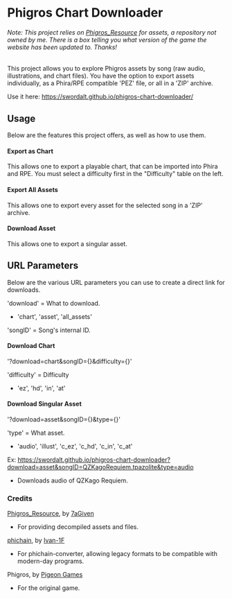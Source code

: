 # Phigros Chart Downloader
###### Note: This project relies on [Phigros_Resource](https://github.com/7aGiven/Phigros_Resource) for assets, a repository not owned by me. There is a box telling you what version of the game the website has been updated to. Thanks!

This project allows you to explore Phigros assets by song (raw audio, illustrations, and chart files). You have the option to export assets individually, as a Phira/RPE compatible 'PEZ' file, or all in a 'ZIP' archive.

Use it here: https://swordalt.github.io/phigros-chart-downloader/

## Usage
Below are the features this project offers, as well as how to use them.

#### Export as Chart
This allows one to export a playable chart, that can be imported into Phira and RPE. You must select a difficulty first in the "Difficulty" table on the left.

#### Export All Assets
This allows one to export every asset for the selected song in a 'ZIP' archive.

#### Download Asset
This allows one to export a singular asset.

## URL Parameters
Below are the various URL parameters you can use to create a direct link for downloads.

'download' = What to download.
- 'chart', 'asset', 'all_assets'

'songID' = Song's internal ID.

#### Download Chart
'?download=chart&songID={}&difficulty={}'

'difficulty' = Difficulty
- 'ez', 'hd', 'in', 'at'

#### Download Singular Asset
'?download=asset&songID={}&type={}'

'type' = What asset.
- 'audio', 'illust', 'c_ez', 'c_hd', 'c_in', 'c_at'

Ex: https://swordalt.github.io/phigros-chart-downloader?download=asset&songID=QZKagoRequiem.tpazolite&type=audio
- Downloads audio of QZKago Requiem.

### Credits
[Phigros_Resource](https://github.com/7aGiven/Phigros_Resource), by [7aGiven](https://github.com/7aGiven)
- For providing decompiled assets and files.

[phichain](https://github.com/Ivan-1F/phichain), by [Ivan-1F](https://github.com/Ivan-1F)
- For phichain-converter, allowing legacy formats to be compatible with modern-day programs.

Phigros, by [Pigeon Games](https://space.bilibili.com/414149787)
- For the original game.
